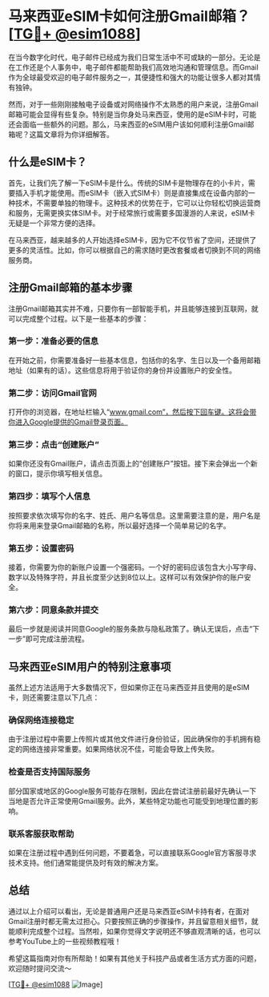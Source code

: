 # 马来西亚eSIM卡如何注册Gmail邮箱？[[TG💪+ @esim1088](https://t.me/s/esim1088)]

在当今数字化时代，电子邮件已经成为我们日常生活中不可或缺的一部分。无论是在工作还是个人事务中，电子邮件都能帮助我们高效地沟通和管理信息。而Gmail作为全球最受欢迎的电子邮件服务之一，其便捷性和强大的功能让很多人都对其情有独钟。

然而，对于一些刚刚接触电子设备或对网络操作不太熟悉的用户来说，注册Gmail邮箱可能会显得有些复杂。特别是当你身处马来西亚，使用的是eSIM卡时，可能还会面临一些额外的问题。那么，马来西亚的eSIM用户该如何顺利注册Gmail邮箱呢？这篇文章将为你详细解答。

## 什么是eSIM卡？

首先，让我们先了解一下eSIM卡是什么。传统的SIM卡是物理存在的小卡片，需要插入手机才能使用。而eSIM卡（嵌入式SIM卡）则是直接集成在设备内部的一种技术，不需要单独的物理卡。这种技术的优势在于，它可以让你轻松切换运营商和服务，无需更换实体SIM卡。对于经常旅行或需要多国漫游的人来说，eSIM卡无疑是一个非常方便的选择。

在马来西亚，越来越多的人开始选择eSIM卡，因为它不仅节省了空间，还提供了更多的灵活性。比如，你可以根据自己的需求随时更改套餐或者切换到不同的网络服务商。

## 注册Gmail邮箱的基本步骤

注册Gmail邮箱其实并不难，只要你有一部智能手机，并且能够连接到互联网，就可以完成整个过程。以下是一些基本的步骤：

### 第一步：准备必要的信息

在开始之前，你需要准备好一些基本信息，包括你的名字、生日以及一个备用邮箱地址（如果有的话）。这些信息将用于验证你的身份并设置账户的安全性。

### 第二步：访问Gmail官网

打开你的浏览器，在地址栏输入“www.gmail.com”，然后按下回车键。这将会带你进入Google提供的Gmail登录页面。

### 第三步：点击“创建账户”

如果你还没有Gmail账户，请点击页面上的“创建账户”按钮。接下来会弹出一个新的窗口，提示你填写相关信息。

### 第四步：填写个人信息

按照要求依次填写你的名字、姓氏、用户名等信息。这里需要注意的是，用户名是你将来用来登录Gmail邮箱的名称，所以最好选择一个简单易记的名字。

### 第五步：设置密码

接着，你需要为你的新账户设置一个强密码。一个好的密码应该包含大小写字母、数字以及特殊字符，并且长度至少达到8位以上。这样可以有效保护你的账户安全。

### 第六步：同意条款并提交

最后一步就是阅读并同意Google的服务条款与隐私政策了。确认无误后，点击“下一步”即可完成注册流程。

## 马来西亚eSIM用户的特别注意事项

虽然上述方法适用于大多数情况下，但如果你正在马来西亚并且使用的是eSIM卡，则还需要注意以下几点：

### 确保网络连接稳定

由于注册过程中需要上传照片或其他文件进行身份验证，因此确保你的手机拥有稳定的网络连接非常重要。如果网络状况不佳，可能会导致上传失败。

### 检查是否支持国际服务

部分国家或地区的Google服务可能存在限制，因此在尝试注册前最好先确认一下当地是否允许正常使用Gmail服务。此外，某些特定功能也可能受到地理位置的影响。

### 联系客服获取帮助

如果在注册过程中遇到任何问题，不要着急，可以直接联系Google官方客服寻求技术支持。他们通常能提供及时有效的解决方案。

## 总结

通过以上介绍可以看出，无论是普通用户还是马来西亚eSIM卡持有者，在面对Gmail注册时都无需太过担心。只要按照正确的步骤操作，并且留意相关细节，就能顺利完成整个过程。当然啦，如果你觉得文字说明还不够直观清晰的话，也可以参考YouTube上的一些视频教程哦！

希望这篇指南对你有所帮助！如果有其他关于科技产品或者生活方式方面的问题，欢迎随时提问交流～ 

[[TG💪+ @esim1088](https://t.me/s/esim1088) ![Image](https://i.postimg.cc/4NQfJmqS/Snipaste-2025-05-13-00-14-12.png)]